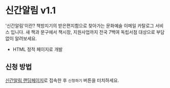 # 신간알림 v1.1

'신간알림'이란?
책방지기의 받은편지함으로 찾아가는 문화예술 이메일 카탈로그 서비스 입니다. 새 책과 문구에서 책시장, 지원사업까지 전국 7백여 독립서점 대상으로 부담 없이 알려보세요.

- HTML 정적 페이지로 개발

## 신청 방법

[신간알림 랜딩페이지](https://singan.bookshopmap.com)로 접속한 후 `신청하기` 버튼을 터치하세요.
